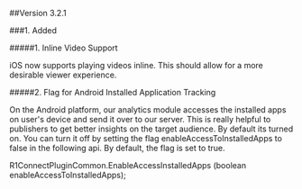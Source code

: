 ##Version 3.2.1

###1. Added

#####1. Inline Video Support

iOS now supports playing videos inline.  This should allow for a more desirable viewer experience.

#####2. Flag for Android Installed Application Tracking

On the Android platform, our analytics module accesses the installed apps on user's device and send it over to our server. This is really helpful to publishers to get better insights on the target audience. By default its turned on. You can turn it off by setting the flag enableAccessToInstalledApps to false in the following api.  By default, the flag is set to true.

R1ConnectPluginCommon.EnableAccessInstalledApps (boolean enableAccessToInstalledApps);
